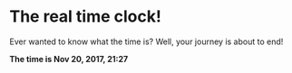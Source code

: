 # The real time clock!

Ever wanted to know what the time is? Well, your journey is about to end!

**The time is Nov 20, 2017, 21:27**